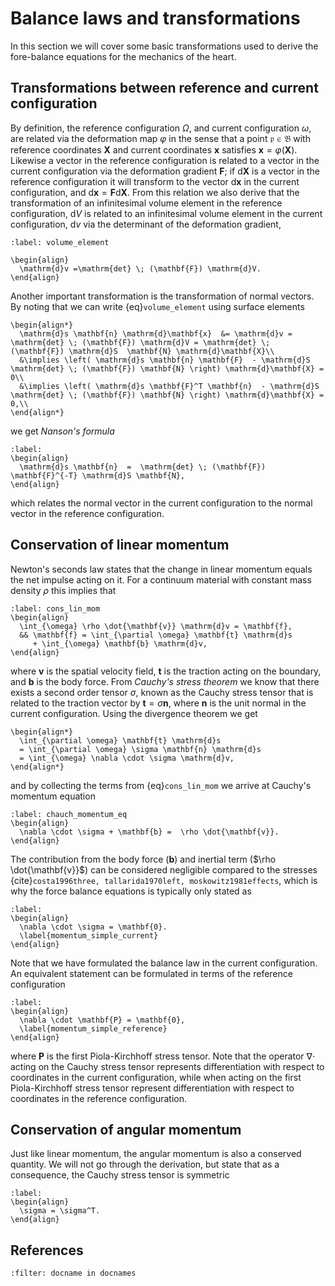 # Balance laws and transformations
In this section we will cover some basic transformations used to
derive the fore-balance equations for the mechanics of the heart.

## Transformations between reference and current configuration
By definition, the reference configuration $\Omega$, and current
configuration $\omega$, are related via the deformation map $\varphi$ in the
sense that a point $\mathfrak{p} \in \mathfrak{B}$ with reference
coordinates $\mathbf{X}$ and current coordinates $\mathbf{x}$ satisfies $\mathbf{x} =
\varphi(\mathbf{X})$. Likewise a vector in the reference configuration is
related to a vector in the current configuration  via the
deformation gradient $\mathbf{F}$; if $\mathrm{d}\mathbf{X}$ is a vector in the
reference configuration it will transform to the vector
$\mathrm{d}\mathbf{x}$ in the current configuration, and $\mathrm{d}\mathbf{x} =
\mathbf{F} \mathrm{d}\mathbf{X}$. From this relation we also derive that the
transformation of an infinitesimal volume element in the reference
configuration, $\mathrm{d}V$ is related to an infinitesimal volume
element in the current configuration, $\mathrm{d}v$  via the determinant of the
deformation gradient,
```{math}
:label: volume_element

\begin{align}
  \mathrm{d}v =\mathrm{det} \; (\mathbf{F}) \mathrm{d}V.
\end{align}
```

Another important transformation is the transformation of normal
vectors. By noting that we can write {eq}`volume_element` using
surface elements
```{math}
\begin{align*}
  \mathrm{d}s \mathbf{n} \mathrm{d}\mathbf{x}  &= \mathrm{d}v = \mathrm{det} \; (\mathbf{F}) \mathrm{d}V = \mathrm{det} \; (\mathbf{F}) \mathrm{d}S  \mathbf{N} \mathrm{d}\mathbf{X}\\
  &\implies \left( \mathrm{d}s \mathbf{n} \mathbf{F}  - \mathrm{d}S \mathrm{det} \; (\mathbf{F}) \mathbf{N} \right) \mathrm{d}\mathbf{X} = 0\\
  &\implies \left( \mathrm{d}s \mathbf{F}^T \mathbf{n}  - \mathrm{d}S \mathrm{det} \; (\mathbf{F}) \mathbf{N} \right) \mathrm{d}\mathbf{X} = 0,\\
\end{align*}
```
we get *Nanson's formula*
```{math}
:label:
\begin{align}
  \mathrm{d}s \mathbf{n}  =  \mathrm{det} \; (\mathbf{F}) \mathbf{F}^{-T} \mathrm{d}S \mathbf{N},
\end{align}
```

which relates the normal vector in the current configuration to the
normal vector in the reference configuration.


## Conservation of linear momentum
Newton's seconds law states that the change in linear momentum equals
the net impulse acting on it. For a continuum material with constant
mass density $\rho$ this implies that
```{math}
:label: cons_lin_mom
\begin{align}
  \int_{\omega} \rho \dot{\mathbf{v}} \mathrm{d}v = \mathbf{f},
  && \mathbf{f} = \int_{\partial \omega} \mathbf{t} \mathrm{d}s
     + \int_{\omega} \mathbf{b} \mathrm{d}v,
\end{align}
```

where $\mathbf{v}$ is the spatial velocity field, $\mathbf{t}$ is
the traction acting on the boundary, and $\mathbf{b}$ is the body
force. From *Cauchy's stress theorem* we know that there exists a
second order tensor $\sigma$, known as the Cauchy stress tensor that is
related to the traction vector by $\mathbf{t} = \sigma \mathbf{n}$,
where $\mathbf{n}$ is the unit normal in the current configuration.
Using the divergence theorem we get
```{math}
\begin{align*}
  \int_{\partial \omega} \mathbf{t} \mathrm{d}s
  = \int_{\partial \omega} \sigma \mathbf{n} \mathrm{d}s
  = \int_{\omega} \nabla \cdot \sigma \mathrm{d}v,
\end{align*}
```
and by collecting the terms from {eq}`cons_lin_mom` we arrive at
Cauchy's momentum equation
```{math}
:label: chauch_momentum_eq
\begin{align}
  \nabla \cdot \sigma + \mathbf{b} =  \rho \dot{\mathbf{v}}.
\end{align}
```

The contribution from the body force ($\mathbf{b}$)  and inertial term
($\rho \dot{\mathbf{v}}$) can be considered negligible compared to the stresses
{cite}`costa1996three, tallarida1970left, moskowitz1981effects`, which is
why the force balance equations is typically only stated as
```{math}
:label:
\begin{align}
  \nabla \cdot \sigma = \mathbf{0}.
  \label{momentum_simple_current}
\end{align}
```

Note that we have formulated the balance law in the current
configuration. An equivalent statement can be formulated in terms of
the reference configuration
```{math}
:label:
\begin{align}
  \nabla \cdot \mathbf{P} = \mathbf{0},
  \label{momentum_simple_reference}
\end{align}
```

where $\mathbf{P}$ is the first Piola-Kirchhoff stress tensor. Note that the
operator $\nabla \cdot$ acting on the Cauchy stress tensor represents
differentiation with respect to coordinates in the current
configuration, while when acting on the first Piola-Kirchhoff stress
tensor represent differentiation with respect to coordinates in the
reference configuration.

## Conservation of angular momentum
Just like linear momentum, the angular momentum is also a conserved
quantity. We will not go through the derivation, but state that as a
consequence, the Cauchy stress tensor is symmetric
```{math}
:label:
\begin{align}
  \sigma = \sigma^T.
\end{align}
```


## References

```{bibliography}
:filter: docname in docnames
```
